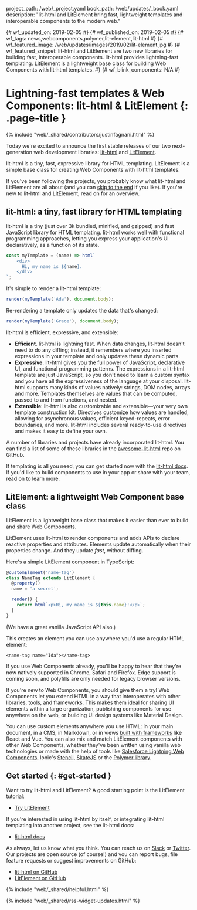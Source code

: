 project_path: /web/_project.yaml
book_path: /web/updates/_book.yaml
description: "lit-html and LitElement bring fast, lightweight templates and interoperable components to the modern web."

{# wf_updated_on: 2019-02-05 #}
{# wf_published_on: 2019-02-05 #}
{# wf_tags: news,webcomponents,polymer,lit-element,lit-html #}
{# wf_featured_image: /web/updates/images/2019/02/lit-element.jpg #}
{# wf_featured_snippet: lit-html and LitElement are two new libraries for building fast, interoperable components. lit-html provides lightning-fast templating. LitElement is a lightweight base class for building Web Components with lit-html templates. #}
{# wf_blink_components: N/A #}

# Lightning-fast templates & Web Components: lit-html & LitElement {: .page-title }

{% include "web/_shared/contributors/justinfagnani.html" %}

Today we're excited to announce the first stable releases of our two next-generation web 
development libraries: [lit-html](https://lit-html.polymer-project.org) and 
[LitElement](https://lit-element.polymer-project.org/).

lit-html is a tiny, fast, expressive library for HTML templating. LitElement is a simple base
class for creating Web Components with lit-html templates.

If you've been following the projects, you probably know what lit-html and LitElement are all
about (and you can [skip to the end](#get-started) if you like). If you're new to lit-html and
LitElement, read on for an overview.

## lit-html: a tiny, fast library for HTML templating

lit-html is a tiny (just over 3k bundled, minified, and gzipped) and fast JavaScript library for
HTML templating. lit-html works well with functional programming approaches, letting you express
your application's UI declaratively, as a function of its state.

```js
const myTemplate = (name) => html`
    <div>
      Hi, my name is ${name}.
    </div>
`;
```

It's simple to render a lit-html template:

```js
render(myTemplate('Ada'), document.body);
```

Re-rendering a template only updates the data that's changed:

```js
render(myTemplate('Grace'), document.body);
```

lit-html is efficient, expressive, and extensible:

*   **Efficient**. lit-html is lightning fast. When data changes, lit-html doesn't need to do any
    diffing; instead, it remembers where you inserted expressions in your template and only
    updates these dynamic parts.
*   **Expressive**. lit-html gives you the full power of JavaScript, declarative UI, and
    functional programming patterns. The expressions in a lit-html template are just JavaScript,
    so you don't need to learn a custom syntax and you have all the expressiveness of the language
    at your disposal. lit-html supports many kinds of values natively: strings, DOM nodes, arrays
    and more. Templates themselves are values that can be computed, passed to and from functions,
    and nested.
*   **Extensible**: lit-html is also customizable and extensible—your very own template
    construction kit. Directives customize how values are handled, allowing for asynchronous
    values, efficient keyed-repeats, error boundaries, and more. lit-html includes several
    ready-to-use directives and makes it easy to define your own.

A number of libraries and projects have already incorporated lit-html. You can find a list of some 
of these libraries in the [awesome-lit-html](https://github.com/web-padawan/awesome-lit-html) repo 
on GitHub.

If templating is all you need, you can get started now with the 
[lit-html docs](https://lit-html.polymer-project.org/). If you'd like to build components to use 
in your app or share with your team, read on to learn more.

## LitElement: a lightweight Web Component base class

LitElement is a lightweight base class that makes it easier than ever to build and share Web
Components.

LitElement uses lit-html to render components and adds APIs to declare reactive properties and
attributes. Elements update automatically when their properties change. And they update _fast_,
without diffing.

Here's a simple LitElement component in TypeScript:

```typescript
@customElement('name-tag')
class NameTag extends LitElement {
  @property()
  name = 'a secret';

  render() {
    return html`<p>Hi, my name is ${this.name}!</p>`;
  }
}
```

(We have a great vanilla JavaScript API also.)

This creates an element you can use anywhere you'd use a regular HTML element:

`<name-tag name="Ida"></name-tag>`

If you use Web Components already, you'll be happy to hear that they're now natively supported in
Chrome, Safari and Firefox. Edge support is coming soon, and polyfills are only needed for legacy
browser versions. 

If you're new to Web Components, you should give them a try! Web Components let you extend HTML in
a way that interoperates with other libraries, tools, and frameworks. This makes them ideal for
sharing UI elements within a large organization, publishing components for use anywhere on the web,
or building UI design systems like Material Design.

You can use custom elements anywhere you use HTML: in your main document, in a CMS, in Markdown, or
in views [built with frameworks](https://custom-elements-everywhere.com/) like React and Vue. You
can also mix and match LitElement components with other Web Components, whether they've been
written using vanilla web technologies or made with the help of tools like
[Salesforce Lightning Web Components](https://developer.salesforce.com/blogs/2018/12/introducing-lightning-web-components.html), 
Ionic's [Stencil](https://stenciljs.com/), [SkateJS](https://skatejs.netlify.com/) or the 
[Polymer library](https://polymer-library.polymer-project.org).

## Get started {: #get-started }

Want to try lit-html and LitElement? A good starting point is the LitElement tutorial:

* [Try LitElement](https://lit-element.polymer-project.org/try)

If you're interested in using lit-html by itself, or integrating lit-html templating into another
project, see the lit-html docs:

* [lit-html docs](https://lit-html.polymer-project.org/)

As always, let us know what you think. You can reach us on [Slack](https://join.slack.com/t/polymer/shared_invite/enQtNTAzNzg3NjU4ODM4LTkzZGVlOGIxMmNiMjMzZDM1YzYyMzdiYTk0YjQyOWZhZTMwN2RlNjM5ZDFmZjMxZWRjMWViMDA1MjNiYWFhZWM)
or [Twitter](https://twitter.com/buildWithLit). Our projects are open source (of course!) and you can
report bugs, file feature requests or suggest improvements on GitHub:

* [lit-html on GitHub](https://github.com/Polymer/lit-html)
* [LitElement on GitHub](https://github.com/Polymer/lit-element)

{% include "web/_shared/helpful.html" %}

{% include "web/_shared/rss-widget-updates.html" %}
